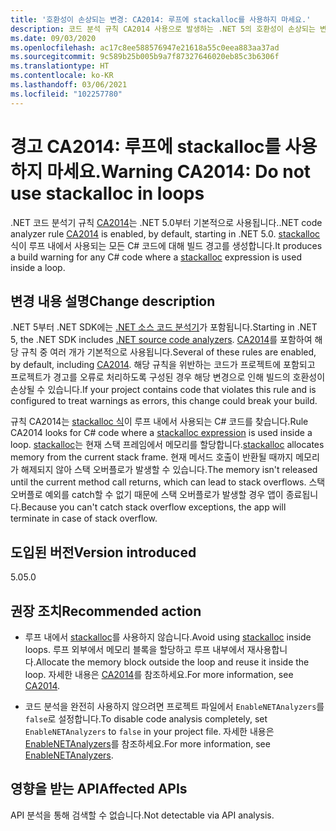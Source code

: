 ```yaml
---
title: '호환성이 손상되는 변경: CA2014: 루프에 stackalloc를 사용하지 마세요.'
description: 코드 분석 규칙 CA2014 사용으로 발생하는 .NET 5의 호환성이 손상되는 변경에 관해 알아봅니다.
ms.date: 09/03/2020
ms.openlocfilehash: ac17c8ee588576947e21618a55c0eea883aa37ad
ms.sourcegitcommit: 9c589b25b005b9a7f87327646020eb85c3b6306f
ms.translationtype: HT
ms.contentlocale: ko-KR
ms.lasthandoff: 03/06/2021
ms.locfileid: "102257780"
---
```

# <a name="warning-ca2014-do-not-use-stackalloc-in-loops"></a><span data-ttu-id="e0704-103">경고 CA2014: 루프에 stackalloc를 사용하지 마세요.</span><span class="sxs-lookup"><span data-stu-id="e0704-103">Warning CA2014: Do not use stackalloc in loops</span></span>

<span data-ttu-id="e0704-104">.NET 코드 분석기 규칙 [CA2014](/visualstudio/code-quality/ca2014)는 .NET 5.0부터 기본적으로 사용됩니다.</span><span class="sxs-lookup"><span data-stu-id="e0704-104">.NET code analyzer rule [CA2014](/visualstudio/code-quality/ca2014) is enabled, by default, starting in .NET 5.0.</span></span> <span data-ttu-id="e0704-105">[stackalloc](../../../../csharp/language-reference/operators/stackalloc.md) 식이 루프 내에서 사용되는 모든 C# 코드에 대해 빌드 경고를 생성합니다.</span><span class="sxs-lookup"><span data-stu-id="e0704-105">It produces a build warning for any C# code where a [stackalloc](../../../../csharp/language-reference/operators/stackalloc.md) expression is used inside a loop.</span></span>

## <a name="change-description"></a><span data-ttu-id="e0704-106">변경 내용 설명</span><span class="sxs-lookup"><span data-stu-id="e0704-106">Change description</span></span>

<span data-ttu-id="e0704-107">.NET 5부터 .NET SDK에는 [.NET 소스 코드 분석기](../../../../fundamentals/code-analysis/overview.md)가 포함됩니다.</span><span class="sxs-lookup"><span data-stu-id="e0704-107">Starting in .NET 5, the .NET SDK includes [.NET source code analyzers](../../../../fundamentals/code-analysis/overview.md).</span></span> <span data-ttu-id="e0704-108">[CA2014](/visualstudio/code-quality/ca2014)를 포함하여 해당 규칙 중 여러 개가 기본적으로 사용됩니다.</span><span class="sxs-lookup"><span data-stu-id="e0704-108">Several of these rules are enabled, by default, including [CA2014](/visualstudio/code-quality/ca2014).</span></span> <span data-ttu-id="e0704-109">해당 규칙을 위반하는 코드가 프로젝트에 포함되고 프로젝트가 경고를 오류로 처리하도록 구성된 경우 해당 변경으로 인해 빌드의 호환성이 손상될 수 있습니다.</span><span class="sxs-lookup"><span data-stu-id="e0704-109">If your project contains code that violates this rule and is configured to treat warnings as errors, this change could break your build.</span></span>

<span data-ttu-id="e0704-110">규칙 CA2014는 [stackalloc 식](../../../../csharp/language-reference/operators/stackalloc.md)이 루프 내에서 사용되는 C# 코드를 찾습니다.</span><span class="sxs-lookup"><span data-stu-id="e0704-110">Rule CA2014 looks for C# code where a [stackalloc expression](../../../../csharp/language-reference/operators/stackalloc.md) is used inside a loop.</span></span> <span data-ttu-id="e0704-111">[stackalloc](../../../../csharp/language-reference/operators/stackalloc.md)는 현재 스택 프레임에서 메모리를 할당합니다.</span><span class="sxs-lookup"><span data-stu-id="e0704-111">[stackalloc](../../../../csharp/language-reference/operators/stackalloc.md) allocates memory from the current stack frame.</span></span> <span data-ttu-id="e0704-112">현재 메서드 호출이 반환될 때까지 메모리가 해제되지 않아 스택 오버플로가 발생할 수 있습니다.</span><span class="sxs-lookup"><span data-stu-id="e0704-112">The memory isn't released until the current method call returns, which can lead to stack overflows.</span></span> <span data-ttu-id="e0704-113">스택 오버플로 예외를 catch할 수 없기 때문에 스택 오버플로가 발생할 경우 앱이 종료됩니다.</span><span class="sxs-lookup"><span data-stu-id="e0704-113">Because you can't catch stack overflow exceptions, the app will terminate in case of stack overflow.</span></span>

## <a name="version-introduced"></a><span data-ttu-id="e0704-114">도입된 버전</span><span class="sxs-lookup"><span data-stu-id="e0704-114">Version introduced</span></span>

<span data-ttu-id="e0704-115">5.0</span><span class="sxs-lookup"><span data-stu-id="e0704-115">5.0</span></span>

## <a name="recommended-action"></a><span data-ttu-id="e0704-116">권장 조치</span><span class="sxs-lookup"><span data-stu-id="e0704-116">Recommended action</span></span>

- <span data-ttu-id="e0704-117">루프 내에서 [stackalloc](../../../../csharp/language-reference/operators/stackalloc.md)를 사용하지 않습니다.</span><span class="sxs-lookup"><span data-stu-id="e0704-117">Avoid using [stackalloc](../../../../csharp/language-reference/operators/stackalloc.md) inside loops.</span></span> <span data-ttu-id="e0704-118">루프 외부에서 메모리 블록을 할당하고 루프 내부에서 재사용합니다.</span><span class="sxs-lookup"><span data-stu-id="e0704-118">Allocate the memory block outside the loop and reuse it inside the loop.</span></span> <span data-ttu-id="e0704-119">자세한 내용은 [CA2014](/visualstudio/code-quality/ca2014)를 참조하세요.</span><span class="sxs-lookup"><span data-stu-id="e0704-119">For more information, see [CA2014](/visualstudio/code-quality/ca2014).</span></span>

- <span data-ttu-id="e0704-120">코드 분석을 완전히 사용하지 않으려면 프로젝트 파일에서 `EnableNETAnalyzers`를 `false`로 설정합니다.</span><span class="sxs-lookup"><span data-stu-id="e0704-120">To disable code analysis completely, set `EnableNETAnalyzers` to `false` in your project file.</span></span> <span data-ttu-id="e0704-121">자세한 내용은 [EnableNETAnalyzers](../../../project-sdk/msbuild-props.md#enablenetanalyzers)를 참조하세요.</span><span class="sxs-lookup"><span data-stu-id="e0704-121">For more information, see [EnableNETAnalyzers](../../../project-sdk/msbuild-props.md#enablenetanalyzers).</span></span>

## <a name="affected-apis"></a><span data-ttu-id="e0704-122">영향을 받는 API</span><span class="sxs-lookup"><span data-stu-id="e0704-122">Affected APIs</span></span>

<span data-ttu-id="e0704-123">API 분석을 통해 검색할 수 없습니다.</span><span class="sxs-lookup"><span data-stu-id="e0704-123">Not detectable via API analysis.</span></span>

<!--

### Affected APIs

Not detectable via API analysis.

### Category

Code analysis

-->
